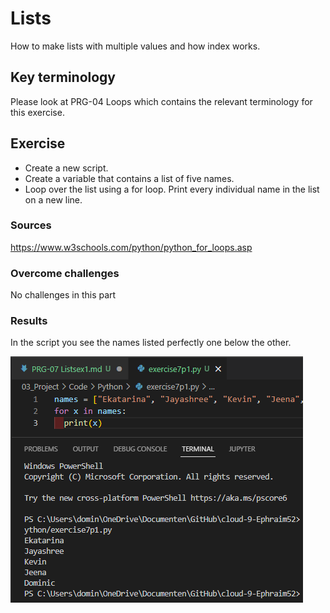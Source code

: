 # Lists
How to make lists with multiple values and how index works.

## Key terminology
Please look at PRG-04 Loops which contains the relevant terminology for this exercise.

## Exercise
- Create a new script.
- Create a variable that contains a list of five names.
- Loop over the list using a for loop. Print every individual name in the list on a new line.

### Sources
https://www.w3schools.com/python/python_for_loops.asp

### Overcome challenges
No challenges in this part

### Results
In the script you see the names listed perfectly one below the other.

![alt text](https://github.com/Techgrounds-Cloud-9/cloud-9-Ephraim52/blob/0401344a99b6410ce60fc319164c7904d9d5753c/00_includes/week%204/assignment%207/PRG-07_exercise7p1.png)
